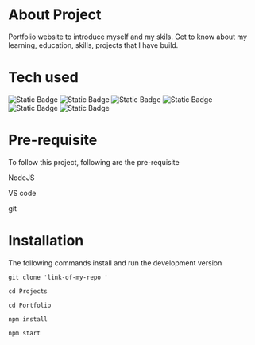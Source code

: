 # About Project
Portfolio website to introduce myself and my skils. Get to know about my learning, education, skills, projects that I have build. 


# Tech used
![Static Badge](https://img.shields.io/badge/html-white?logo=html5)
![Static Badge](https://img.shields.io/badge/css3-green?logo=css3)
![Static Badge](https://img.shields.io/badge/Javascript-%23881337?logo=javascript)
![Static Badge](https://img.shields.io/badge/React-%23164E63?logo=react)
![Static Badge](https://img.shields.io/badge/tailwind%20CSS-%23881337?logo=tailwindcss)
![Static Badge](https://img.shields.io/badge/Bootstrap-%23701A75?logo=tailwindcss)



# Pre-requisite

To follow this project, following are the pre-requisite

NodeJS

VS code

git


# Installation
The following commands install and run the development version

``` 
git clone 'link-of-my-repo '

cd Projects

cd Portfolio

npm install

npm start

```